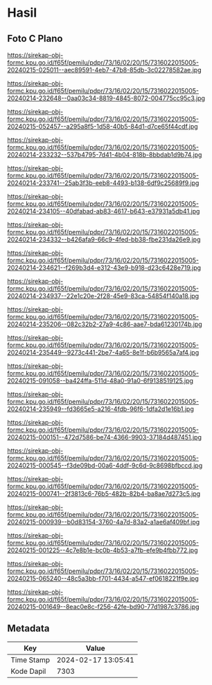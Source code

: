 # Hasil

## Foto C Plano

https://sirekap-obj-formc.kpu.go.id/f65f/pemilu/pdpr/73/16/02/20/15/7316022015005-20240215-025011--aec89591-4eb7-47b8-85db-3c02278582ae.jpg

https://sirekap-obj-formc.kpu.go.id/f65f/pemilu/pdpr/73/16/02/20/15/7316022015005-20240214-232648--0aa03c34-8819-4845-8072-004775cc95c3.jpg

https://sirekap-obj-formc.kpu.go.id/f65f/pemilu/pdpr/73/16/02/20/15/7316022015005-20240215-052457--a295a8f5-1d58-40b5-84d1-d7ce65f44cdf.jpg

https://sirekap-obj-formc.kpu.go.id/f65f/pemilu/pdpr/73/16/02/20/15/7316022015005-20240214-233232--537b4795-7d41-4b04-818b-8bbdab1d9b74.jpg

https://sirekap-obj-formc.kpu.go.id/f65f/pemilu/pdpr/73/16/02/20/15/7316022015005-20240214-233741--25ab3f3b-eeb8-4493-b138-6df9c25689f9.jpg

https://sirekap-obj-formc.kpu.go.id/f65f/pemilu/pdpr/73/16/02/20/15/7316022015005-20240214-234105--40dfabad-ab83-4617-b643-e37931a5db41.jpg

https://sirekap-obj-formc.kpu.go.id/f65f/pemilu/pdpr/73/16/02/20/15/7316022015005-20240214-234332--b426afa9-66c9-4fed-bb38-fbe231da26e9.jpg

https://sirekap-obj-formc.kpu.go.id/f65f/pemilu/pdpr/73/16/02/20/15/7316022015005-20240214-234621--f269b3d4-e312-43e9-b918-d23c6428e719.jpg

https://sirekap-obj-formc.kpu.go.id/f65f/pemilu/pdpr/73/16/02/20/15/7316022015005-20240214-234937--22e1c20e-2f28-45e9-83ca-54854f140a18.jpg

https://sirekap-obj-formc.kpu.go.id/f65f/pemilu/pdpr/73/16/02/20/15/7316022015005-20240214-235206--082c32b2-27a9-4c86-aae7-bda61230174b.jpg

https://sirekap-obj-formc.kpu.go.id/f65f/pemilu/pdpr/73/16/02/20/15/7316022015005-20240214-235449--9273c441-2be7-4a65-8e1f-b6b9565a7af4.jpg

https://sirekap-obj-formc.kpu.go.id/f65f/pemilu/pdpr/73/16/02/20/15/7316022015005-20240215-091058--ba424ffa-511d-48a0-91a0-6f9138519125.jpg

https://sirekap-obj-formc.kpu.go.id/f65f/pemilu/pdpr/73/16/02/20/15/7316022015005-20240214-235949--fd3665e5-a216-4fdb-96f6-1dfa2d1e16b1.jpg

https://sirekap-obj-formc.kpu.go.id/f65f/pemilu/pdpr/73/16/02/20/15/7316022015005-20240215-000151--472d7586-be74-4366-9903-37184d487451.jpg

https://sirekap-obj-formc.kpu.go.id/f65f/pemilu/pdpr/73/16/02/20/15/7316022015005-20240215-000545--f3de09bd-00a6-4ddf-9c6d-9c8698bfbccd.jpg

https://sirekap-obj-formc.kpu.go.id/f65f/pemilu/pdpr/73/16/02/20/15/7316022015005-20240215-000741--2f3813c6-76b5-482b-82b4-ba8ae7d273c5.jpg

https://sirekap-obj-formc.kpu.go.id/f65f/pemilu/pdpr/73/16/02/20/15/7316022015005-20240215-000939--b0d83154-3760-4a7d-83a2-a1ae6af409bf.jpg

https://sirekap-obj-formc.kpu.go.id/f65f/pemilu/pdpr/73/16/02/20/15/7316022015005-20240215-001225--4c7e8b1e-bc0b-4b53-a7fb-efe9b4fbb772.jpg

https://sirekap-obj-formc.kpu.go.id/f65f/pemilu/pdpr/73/16/02/20/15/7316022015005-20240215-065240--48c5a3bb-f701-4434-a547-ef0618221f9e.jpg

https://sirekap-obj-formc.kpu.go.id/f65f/pemilu/pdpr/73/16/02/20/15/7316022015005-20240215-001649--8eac0e8c-f256-42fe-bd90-77d1987c3786.jpg


## Metadata

| Key        | Value               |
| ---------- | ------------------- |
| Time Stamp | 2024-02-17 13:05:41 |
| Kode Dapil | 7303                |



